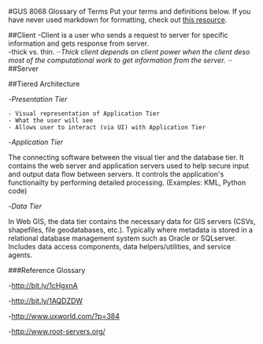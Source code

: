 #GUS 8068 Glossary of Terms
Put your terms and definitions below. If you have never used markdown for formatting, check out [this resource](https://github.com/adam-p/markdown-here/wiki/Markdown-Cheatsheet).

##Client
-Client is a user who sends a request to server for specific information and gets response from server.  
-thick vs. thin. 
⋅⋅*Thick client depends on  client power when the client deso most of the computational work to get information from the server.
⋅⋅*
##Server

##Tiered Architecture

-*Presentation Tier*

    - Visual representation of Application Tier
    - What the user will see
    - Allows user to interact (via UI) with Application Tier
  
-*Application Tier*

The connecting software between the visual tier and the database tier. It contains the web server and application servers used to help secure input and output data flow between servers. It controls the application's functionailty by performing detailed processing. (Examples: KML, Python code)

-*Data Tier*

In Web GIS, the data tier contains the necessary data for GIS servers (CSVs, shapefiles, file geodatabases, etc.). Typically where metadata is stored in a relational database management system such as Oracle or SQLserver. Includes data access components, data helpers/utilities, and service agents. 

###Reference Glossary

-http://bit.ly/1cHgxnA

-http://bit.ly/1AQDZDW

-http://www.uxworld.com/?p=384

-http://www.root-servers.org/
